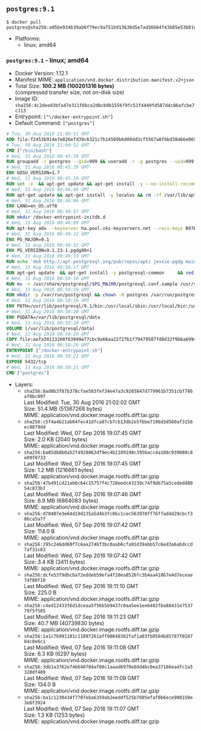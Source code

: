 ## `postgres:9.1`

```console
$ docker pull postgres@sha256:a05be934b39ab6f79ec9a751b913636d5e7ad56b64f43b85e53b81dcace57e26
```

-	Platforms:
	-	linux; amd64

### `postgres:9.1` - linux; amd64

-	Docker Version: 1.12.1
-	Manifest MIME: `application/vnd.docker.distribution.manifest.v2+json`
-	Total Size: **100.2 MB (100201316 bytes)**  
	(compressed transfer size, not on-disk size)
-	Image ID: `sha256:4c2deed3bfa47e311f6bce2dbcb9b1556f9fc51f4449fd587d4c86afcbe7c113`
-	Entrypoint: `["\/docker-entrypoint.sh"]`
-	Default Command: `["postgres"]`

```dockerfile
# Tue, 30 Aug 2016 21:00:51 GMT
ADD file:f2453b914e7e026efd39c6321c7b14509b6d09dd3cf5567a8f6bd38466e06954 in / 
# Tue, 30 Aug 2016 21:00:52 GMT
CMD ["/bin/bash"]
# Wed, 31 Aug 2016 00:45:39 GMT
RUN groupadd -r postgres --gid=999 && useradd -r -g postgres --uid=999 postgres
# Wed, 31 Aug 2016 00:45:39 GMT
ENV GOSU_VERSION=1.7
# Wed, 31 Aug 2016 00:45:59 GMT
RUN set -x 	&& apt-get update && apt-get install -y --no-install-recommends ca-certificates wget && rm -rf /var/lib/apt/lists/* 	&& wget -O /usr/local/bin/gosu "https://github.com/tianon/gosu/releases/download/$GOSU_VERSION/gosu-$(dpkg --print-architecture)" 	&& wget -O /usr/local/bin/gosu.asc "https://github.com/tianon/gosu/releases/download/$GOSU_VERSION/gosu-$(dpkg --print-architecture).asc" 	&& export GNUPGHOME="$(mktemp -d)" 	&& gpg --keyserver ha.pool.sks-keyservers.net --recv-keys B42F6819007F00F88E364FD4036A9C25BF357DD4 	&& gpg --batch --verify /usr/local/bin/gosu.asc /usr/local/bin/gosu 	&& rm -r "$GNUPGHOME" /usr/local/bin/gosu.asc 	&& chmod +x /usr/local/bin/gosu 	&& gosu nobody true 	&& apt-get purge -y --auto-remove ca-certificates wget
# Wed, 31 Aug 2016 00:46:06 GMT
RUN apt-get update && apt-get install -y locales && rm -rf /var/lib/apt/lists/* 	&& localedef -i en_US -c -f UTF-8 -A /usr/share/locale/locale.alias en_US.UTF-8
# Wed, 31 Aug 2016 00:46:06 GMT
ENV LANG=en_US.utf8
# Wed, 31 Aug 2016 00:46:07 GMT
RUN mkdir /docker-entrypoint-initdb.d
# Wed, 31 Aug 2016 00:46:09 GMT
RUN apt-key adv --keyserver ha.pool.sks-keyservers.net --recv-keys B97B0AFCAA1A47F044F244A07FCC7D46ACCC4CF8
# Wed, 31 Aug 2016 00:49:32 GMT
ENV PG_MAJOR=9.1
# Wed, 31 Aug 2016 00:49:32 GMT
ENV PG_VERSION=9.1.23-1.pgdg80+1
# Wed, 31 Aug 2016 00:49:33 GMT
RUN echo 'deb http://apt.postgresql.org/pub/repos/apt/ jessie-pgdg main' $PG_MAJOR > /etc/apt/sources.list.d/pgdg.list
# Wed, 31 Aug 2016 00:50:17 GMT
RUN apt-get update 	&& apt-get install -y postgresql-common 	&& sed -ri 's/#(create_main_cluster) .*$/\1 = false/' /etc/postgresql-common/createcluster.conf 	&& apt-get install -y 		postgresql-$PG_MAJOR=$PG_VERSION 		postgresql-contrib-$PG_MAJOR=$PG_VERSION 	&& rm -rf /var/lib/apt/lists/*
# Wed, 31 Aug 2016 00:50:18 GMT
RUN mv -v /usr/share/postgresql/$PG_MAJOR/postgresql.conf.sample /usr/share/postgresql/ 	&& ln -sv ../postgresql.conf.sample /usr/share/postgresql/$PG_MAJOR/ 	&& sed -ri "s!^#?(listen_addresses)\s*=\s*\S+.*!\1 = '*'!" /usr/share/postgresql/postgresql.conf.sample
# Wed, 31 Aug 2016 00:50:19 GMT
RUN mkdir -p /var/run/postgresql && chown -R postgres /var/run/postgresql
# Wed, 31 Aug 2016 00:50:19 GMT
ENV PATH=/usr/lib/postgresql/9.1/bin:/usr/local/sbin:/usr/local/bin:/usr/sbin:/usr/bin:/sbin:/bin
# Wed, 31 Aug 2016 00:50:20 GMT
ENV PGDATA=/var/lib/postgresql/data
# Wed, 31 Aug 2016 00:50:20 GMT
VOLUME [/var/lib/postgresql/data]
# Wed, 31 Aug 2016 00:50:20 GMT
COPY file:aefa30113260f63949e77cbc9a66aa22f27b1f79479507fd0d32f9b6a6994d69 in / 
# Wed, 31 Aug 2016 00:50:20 GMT
ENTRYPOINT ["/docker-entrypoint.sh"]
# Wed, 31 Aug 2016 00:50:21 GMT
EXPOSE 5432/tcp
# Wed, 31 Aug 2016 00:50:21 GMT
CMD ["postgres"]
```

-	Layers:
	-	`sha256:8ad8b3f87b378cfae583fef34e47a3c9203847d779961b7351cbf786af0bc09f`  
		Last Modified: Tue, 30 Aug 2016 21:02:02 GMT  
		Size: 51.4 MB (51367268 bytes)  
		MIME: application/vnd.docker.image.rootfs.diff.tar.gzip
	-	`sha256:c5f4a4b21ab64fec41dfca87cb7cb13db2e5fbbe7196d3d560af3156ec8879dd`  
		Last Modified: Wed, 07 Sep 2016 19:07:45 GMT  
		Size: 2.0 KB (2040 bytes)  
		MIME: application/vnd.docker.image.rootfs.diff.tar.gzip
	-	`sha256:ba05db8b0a52f4928063df9ec4b2109198c3956acc4a108c939080c8e09f0733`  
		Last Modified: Wed, 07 Sep 2016 19:07:45 GMT  
		Size: 1.2 MB (1216661 bytes)  
		MIME: application/vnd.docker.image.rootfs.diff.tar.gzip
	-	`sha256:47b491cd21ab6c64c15757f4c728eedc43239c74f9db75a5cededd8054c873b7`  
		Last Modified: Wed, 07 Sep 2016 19:07:46 GMT  
		Size: 6.9 MB (6864083 bytes)  
		MIME: application/vnd.docker.image.rootfs.diff.tar.gzip
	-	`sha256:d70407e3e64d19d135a5d4b3fc0bc1cec563978ff76ffad4d29cbcf386ca5a7f`  
		Last Modified: Wed, 07 Sep 2016 19:07:42 GMT  
		Size: 114.0 B  
		MIME: application/vnd.docker.image.rootfs.diff.tar.gzip
	-	`sha256:295c246dd69f7c6aa274bf3bc0aab6cfa91d39abb57c6ed3a6abdccd7af31c83`  
		Last Modified: Wed, 07 Sep 2016 19:07:42 GMT  
		Size: 3.4 KB (3411 bytes)  
		MIME: application/vnd.docker.image.rootfs.diff.tar.gzip
	-	`sha256:dcfe53f9dbcba72eddeb59efa4f20ea8526fc3b4aa41867e4d7eceae74f80f10`  
		Last Modified: Wed, 07 Sep 2016 19:11:10 GMT  
		Size: 225.0 B  
		MIME: application/vnd.docker.image.rootfs.diff.tar.gzip
	-	`sha256:c4ed12433f6d1dceaa5f56b5b9437c0aa5ee1ee6402f6a88431e753779f5f585`  
		Last Modified: Wed, 07 Sep 2016 19:11:23 GMT  
		Size: 40.7 MB (40739830 bytes)  
		MIME: application/vnd.docker.image.rootfs.diff.tar.gzip
	-	`sha256:1a1c7b991101c11897261aff08648362faf1a03fb0504bd5787f018784c8e6c1`  
		Last Modified: Wed, 07 Sep 2016 19:11:08 GMT  
		Size: 6.3 KB (6297 bytes)  
		MIME: application/vnd.docker.image.rootfs.diff.tar.gzip
	-	`sha256:3db1a3762e74b640784af08c1aaad6970e8dd4bc0ea37166eadfc1a5320df409`  
		Last Modified: Wed, 07 Sep 2016 19:11:08 GMT  
		Size: 134.0 B  
		MIME: application/vnd.docker.image.rootfs.diff.tar.gzip
	-	`sha256:ba1c1230434f7707eba6359ab2eeddf525b7605efaf0b6ece900150e3e6f3924`  
		Last Modified: Wed, 07 Sep 2016 19:11:07 GMT  
		Size: 1.3 KB (1253 bytes)  
		MIME: application/vnd.docker.image.rootfs.diff.tar.gzip
